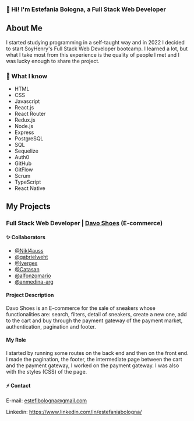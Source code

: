 ### 👋 Hi! I'm Estefania Bologna, a Full Stack Web Developer

## About Me

I started studying programming in a self-taught way and in 2022 I decided to start SoyHenry's Full Stack Web Developer bootcamp. I learned a lot, but what I take most from this experience is the quality of people I met and I was lucky enough to share the project.

### 🔭 What I know
- HTML
- CSS
- Javascript
- React.js
- React Router
- Redux.js
- Node.js
- Express
- PostgreSQL
- SQL
- Sequelize
- Auth0
- GitHub
- GitFlow
- Scrum
- TypeScript
- React Native


## My Projects

### Full Stack Web Developer | [Davo Shoes](https://henry-final-project.vercel.app) (E-commerce)
#### ✨ Collaborators
- [@Nikl4auss](https://github.com/Nikl4auss)
- [@gabrielweht](https://github.com/gabrielweht) 
- [@Iverges](https://github.com/lrverges) 
- [@Catasan](https://github.com/Catasan) 
- [@alfonzomario](https://github.com/alfonzomario)
- [@anmedina-arg](https://github.com/anmedina-arg)

#### Project Description
Davo Shoes is an E-commerce for the sale of sneakers whose functionalities are: search, filters, detail of sneakers, create a new one, add to the cart and buy through the payment gateway of the payment market, authentication, pagination and footer.

#### My Role
I started by running some routes on the back end and then on the front end. I made the pagination, the footer, the intermediate page between the cart and the payment gateway, I worked on the payment gateway. I was also with the styles (CSS) of the page.


#### ⚡ Contact
E-mail: estefibologna@gmail.com

Linkedin: https://www.linkedin.com/in/estefaniabologna/

<!--
**Estefi24/Estefi24** is a ✨ _special_ ✨ repository because its `README.md` (this file) appears on your GitHub profile.

Here are some ideas to get you started:

- 🔭 I’m currently working on ...
- 🌱 I’m currently learning ...
- 👯 I’m looking to collaborate on ...
- 🤔 I’m looking for help with ...
- 💬 Ask me about ...
- 📫 How to reach me: ...
- 😄 Pronouns: ...
- ⚡ Fun fact: ...
-->
